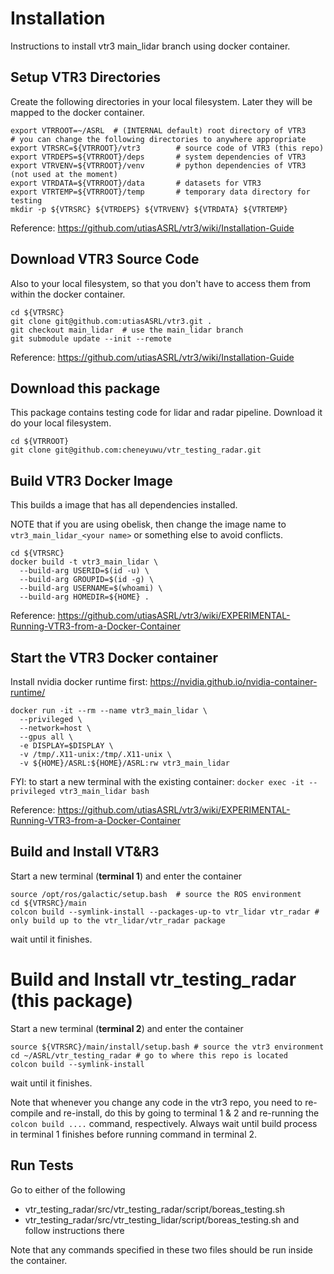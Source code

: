 # Installation

Instructions to install vtr3 main_lidar branch using docker container.

## Setup VTR3 Directories

Create the following directories in your local filesystem. Later they will be mapped to the docker container.

```
export VTRROOT=~/ASRL  # (INTERNAL default) root directory of VTR3
# you can change the following directories to anywhere appropriate
export VTRSRC=${VTRROOT}/vtr3        # source code of VTR3 (this repo)
export VTRDEPS=${VTRROOT}/deps       # system dependencies of VTR3
export VTRVENV=${VTRROOT}/venv       # python dependencies of VTR3 (not used at the moment)
export VTRDATA=${VTRROOT}/data       # datasets for VTR3
export VTRTEMP=${VTRROOT}/temp       # temporary data directory for testing
mkdir -p ${VTRSRC} ${VTRDEPS} ${VTRVENV} ${VTRDATA} ${VTRTEMP}
```

Reference: https://github.com/utiasASRL/vtr3/wiki/Installation-Guide

## Download VTR3 Source Code

Also to your local filesystem, so that you don't have to access them from within the docker container.

```
cd ${VTRSRC}
git clone git@github.com:utiasASRL/vtr3.git .
git checkout main_lidar  # use the main_lidar branch
git submodule update --init --remote
```

Reference: https://github.com/utiasASRL/vtr3/wiki/Installation-Guide

## Download this package

This package contains testing code for lidar and radar pipeline. Download it do your local filesystem.

```
cd ${VTRROOT}
git clone git@github.com:cheneyuwu/vtr_testing_radar.git
```

## Build VTR3 Docker Image

This builds a image that has all dependencies installed.

NOTE that if you are using obelisk, then change the image name to `vtr3_main_lidar_<your name>` or something else to avoid conflicts.

```
cd ${VTRSRC}
docker build -t vtr3_main_lidar \
  --build-arg USERID=$(id -u) \
  --build-arg GROUPID=$(id -g) \
  --build-arg USERNAME=$(whoami) \
  --build-arg HOMEDIR=${HOME} .
```

Reference: https://github.com/utiasASRL/vtr3/wiki/EXPERIMENTAL-Running-VTR3-from-a-Docker-Container

## Start the VTR3 Docker container

Install nvidia docker runtime first: https://nvidia.github.io/nvidia-container-runtime/

```
docker run -it --rm --name vtr3_main_lidar \
  --privileged \
  --network=host \
  --gpus all \
  -e DISPLAY=$DISPLAY \
  -v /tmp/.X11-unix:/tmp/.X11-unix \
  -v ${HOME}/ASRL:${HOME}/ASRL:rw vtr3_main_lidar
```

FYI: to start a new terminal with the existing container: `docker exec -it --privileged vtr3_main_lidar bash`

Reference: https://github.com/utiasASRL/vtr3/wiki/EXPERIMENTAL-Running-VTR3-from-a-Docker-Container

## Build and Install VT&R3

Start a new terminal (**terminal 1**) and enter the container

```
source /opt/ros/galactic/setup.bash  # source the ROS environment
cd ${VTRSRC}/main
colcon build --symlink-install --packages-up-to vtr_lidar vtr_radar # only build up to the vtr_lidar/vtr_radar package
```

wait until it finishes.

# Build and Install vtr_testing_radar (this package)

Start a new terminal (**terminal 2**) and enter the container

```
source ${VTRSRC}/main/install/setup.bash # source the vtr3 environment
cd ~/ASRL/vtr_testing_radar # go to where this repo is located
colcon build --symlink-install
```

wait until it finishes.

Note that whenever you change any code in the vtr3 repo, you need to re-compile and re-install, do this by going to terminal 1 & 2 and re-running the `colcon build ....` command, respectively. Always wait until build process in terminal 1 finishes before running command in terminal 2.

## Run Tests

Go to either of the following

- vtr_testing_radar/src/vtr_testing_radar/script/boreas_testing.sh
- vtr_testing_radar/src/vtr_testing_lidar/script/boreas_testing.sh
  and follow instructions there

Note that any commands specified in these two files should be run inside the container.
